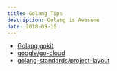 ```yaml
---
title: Golang Tips
description: Golang is Awesome
date: 2018-09-16
---
```


* [Golang gokit](https://gokit.io)
* [google/go-cloud](https://github.com/google/go-cloud)
* [golang-standards/project-layout](https://github.com/golang-standards/project-layout)
